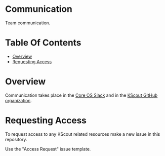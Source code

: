 # Communication
Team communication.

# Table Of Contents
- [Overview](#overview)
- [Requesting Access](#requesting-access)

# Overview
Communication takes place in the [Core OS Slack](https://coreos.slack.com) and
in the [KScout GitHub organization](https://github.com/kscout).  

# Requesting Access
To request access to any KScout related resources make a new issue in
this repository.  

Use the "Access Request" issue template.
